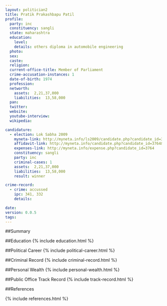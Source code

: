 ```yaml
---
layout: politician2
title: Pratik Prakashbapu Patil
profile: 
  party: inc
  constituency: sangli
  state: maharashtra
  education: 
    level: 
    details: others diploma in automobile engineering
  photo: 
  sex: 
  caste: 
  religion: 
  current-office-title: Member of Parliament
  crime-accusation-instances: 1
  date-of-birth: 1974
  profession: 
  networth: 
    assets:  2,21,37,000
    liabilities:  13,58,000
  pan: 
  twitter: 
  website: 
  youtube-interview: 
  wikipedia: 

candidature: 
  - election: Lok Sabha 2009
    myneta-link: http://myneta.info/ls2009/candidate.php?candidate_id=3764
    affidavit-link: http://myneta.info/candidate.php?candidate_id=3764&scan=original
    expenses-link: http://myneta.info/expense.php?candidate_id=3764
    constituency: sangli 
    party: inc
    criminal-cases: 1
    assets:  2,21,37,000
    liabilities:  13,58,000
    result: winner 

crime-record: 
  - crime: accussed
    ipc: 341, 332
    details:    

date: 
version: 0.0.5
tags: 
---
```

##Summary


##Education
{% include education.html %}


##Political Career
{% include political-career.html %}


##Criminal Record
{% include criminal-record.html %}


##Personal Wealth
{% include personal-wealth.html %}


##Public Office Track Record
{% include track-record.html %}


##References


{% include references.html %}